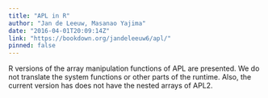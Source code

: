 ```yaml
---
title: "APL in R"
author: "Jan de Leeuw, Masanao Yajima"
date: "2016-04-01T20:09:14Z"
link: "https://bookdown.org/jandeleeuw6/apl/"
pinned: false
---
```


R versions of the array manipulation functions of APL are presented. We do not translate the system functions or other parts of the runtime. Also, the current version has does not have the nested arrays of APL2.
